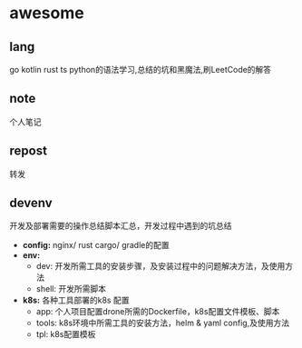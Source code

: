 # awesome

## lang
go kotlin rust ts python的语法学习,总结的坑和黑魔法,刷LeetCode的解答
## note
个人笔记

## repost
转发

## devenv
开发及部署需要的操作总结脚本汇总，开发过程中遇到的坑总结
- **config:** nginx/ rust cargo/ gradle的配置
- **env:**
    - dev: 开发所需工具的安装步骤，及安装过程中的问题解决方法，及使用方法
    - shell: 开发所需脚本
- **k8s:** 各种工具部署的k8s 配置
    - app: 个人项目配置drone所需的Dockerfile，k8s配置文件模板、脚本
    - tools: k8s环境中所需工具的安装方法，helm & yaml config,及使用方法
    - tpl: k8s配置模板